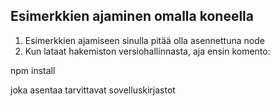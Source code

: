 ## Esimerkkien ajaminen omalla koneella

1. Esimerkkien ajamiseen sinulla pitää olla asennettuna node
2. Kun lataat hakemiston versiohallinnasta, aja ensin komento:

npm install

joka asentaa tarvittavat sovelluskirjastot